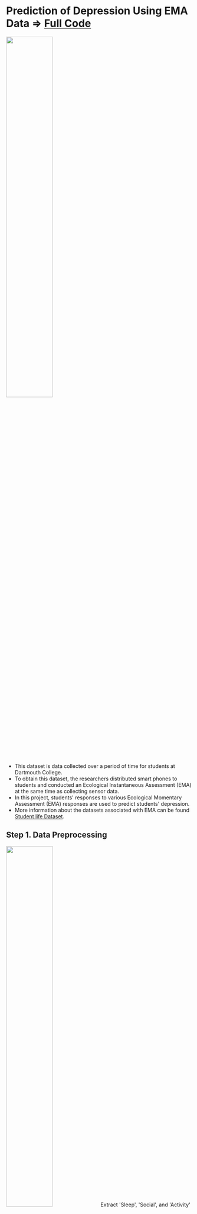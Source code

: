 # Prediction of Depression Using EMA Data => [Full Code](https://github.com/piso7/2021.MachineLearning.TermProjects/blob/main/DepressionPredictionProject/kkw-ml-teamproject_1.ipynb)
<img src="https://user-images.githubusercontent.com/44772344/109740272-5c9b4c80-7c0e-11eb-8ab6-1d7d71542c2e.png"  width="50%" height="50%"/>

* This dataset is data collected over a period of time for students at Dartmouth College.
* To obtain this dataset, the researchers distributed smart phones to students and conducted an Ecological Instantaneous Assessment (EMA) at the same time as collecting sensor data.
* In this project, students' responses to various Ecological Momentary Assessment (EMA) responses are used to predict students' depression.
* More information about the datasets associated with EMA can be found [Student life Dataset](https://studentlife.cs.dartmouth.edu/dataset.html).

## Step 1. Data Preprocessing
<img src="https://user-images.githubusercontent.com/62230550/165679392-0161d263-3c51-4057-9a87-90d085329276.png"  width="50%" height="50%"/>
Extract 'Sleep', 'Social', and 'Activity' data from the survey response json file and parse the actual values into index values.

## Step 2. Feature Extraction
<img src="https://user-images.githubusercontent.com/62230550/165681127-ee398d0c-6e7c-4c29-bd62-b71e5609ea0c.png"  width="50%" height="50%"/>
Extract statistical features from the previously parsed EMA response data.   

* Data is divided among trian/test users based on the previously added user id (uid).  
* Then, statistical features are extracted from the user's data using the describe function provided by pandas.  

Fill in the missing values of the data with the average value using the imputer.  
<img src="https://user-images.githubusercontent.com/62230550/165681895-27653da8-54e7-4e69-8ce9-881034df2337.png"  width="70%" height="70%"/>

## Step 3. Model training and prediction
![image](https://user-images.githubusercontent.com/62230550/165683463-bb0416e0-6209-4391-84d3-8600c09c1fc7.png)

* Depression prediction using only the sleep feature  
* Depression prediction using only the activity features
* Depression prediction using only the social features
* Depression prediction using all features

## Conclusion
* It can be confirmed that depression classification with better performance is possible by fusion of features extracted from various EMA data.
* Through this, the performance difference according to the actual feature representation can be confirmed.
